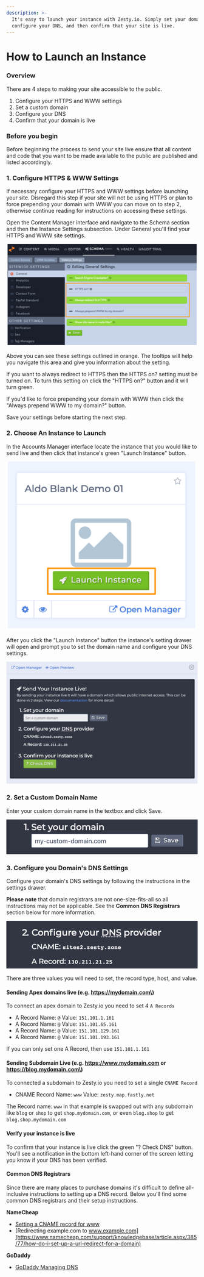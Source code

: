 ```yaml
---
description: >-
  It's easy to launch your instance with Zesty.io. Simply set your domain,
  configure your DNS, and then confirm that your site is live.
---
```


# How to Launch an Instance

### Overview

There are 4 steps to making your site accessible to the public.

1. Configure your HTTPS and WWW settings
2. Set a custom domain
3. Configure your DNS
4. Confirm that your domain is live

### **Before you begin** 

Before beginning the process to send your site live ensure that all content and code that you want to be made available to the public are published and listed accordingly.

###  1. Configure HTTPS & WWW Settings

If necessary configure your HTTPS and WWW settings before launching your site. Disregard this step if your site will not be using HTTPS or plan to force prepending your domain with WWW you can move on to step 2, otherwise continue reading for instructions on accessing these settings.

Open the Content Manager interface and navigate to the Schema section and then the Instance Settings subsection. Under General you'll find your HTTPS and WWW site settings. 

![HTTPS and WWW instance settings are outlined in the orange box.](../../../.gitbook/assets/01-https-www-settings.png)

Above you can see these settings outlined in orange. The tooltips will help you navigate this area and give you information about the setting. 

If you want to always redirect to HTTPS then the HTTPS on? setting must be turned on. To turn this setting on click the "HTTPS on?" button and it will turn green. 

If you'd like to force prepending your domain with WWW then click the "Always prepend WWW to my domain?" button.

Save your settings before starting the next step.

### 2. Choose An Instance to Launch

In the Accounts Manager interface locate the instance that you would like to send live and then click that instance's green "Launch Instance" button. 

![To begin launching your instance click on the &quot;Launch Instance&quot; button shown here outlined in orange.](../../../.gitbook/assets/02-launch-button.png)

After you click the "Launch Instance" button the instance's setting drawer will open and prompt you to set the domain name and configure your DNS settings. 

![Instance Settings drawer prompts for sending your instance live.](../../../.gitbook/assets/03-instance-settings-drawer.png)

### 2. Set a Custom Domain Name

Enter your custom domain name in the textbox and click Save.

![Enter your custom domain name in the textbox and clicking Save.](../../../.gitbook/assets/02-add-your-custom-domain-name.png)

### 3. Configure you Domain's DNS Settings

Configure your domain's DNS settings by following the instructions in the settings drawer. 

**Please note** that domain registrars are not one-size-fits-all so all instructions may not be applicable. See the **Common DNS Registrars** section below for more information.

![Configure your DNS settings with these instructions in the Instance Settings drawer.](../../../.gitbook/assets/05-update-dns.png)

There are three values you will need to set, the record type, host, and value. 

#### Sending Apex domains live \(e.g. https://mydomain.com\)

To connect an apex domain to Zesty.io you need to set 4 `A Records`

* A Record Name: `@` Value: `151.101.1.161`
* A Record Name: `@` Value: `151.101.65.161`
* A Record Name: `@` Value: `151.101.129.161`
* A Record Name: `@` Value: `151.101.193.161`

If you can only set one A Record, then use `151.101.1.161`

#### Sending Subdomain Live \(e.g. https://www.mydomain.com or https://blog.mydomain.com\)

To connected a subdomain to Zesty.io you need to set a single `CNAME Record`

* CNAME Record Name: `www` Value: `zesty.map.fastly.net`

The Record name: `www` in that example is swapped out with any subdomain like `blog` or `shop` to get `shop.mydomain.com`, or even `blog.shop` to get `blog.shop.mydomain.com`

#### Verify your instance is live

To confirm that your instance is live click the green "? Check DNS" button. You'll see a notification in the bottom left-hand corner of the screen letting you know if your DNS has been verified.

#### Common DNS Registrars

Since there are many places to purchase domains it's difficult to define all-inclusive instructions to setting up a DNS record. Below you'll find some common DNS registrars and their setup instructions.

**NameCheap**

* [Setting a CNAME record for www](https://www.namecheap.com/support/knowledgebase/article.aspx/9646/10/how-can-i-set-up-a-cname-record-for-my-domain)
* [Redirecting example.com to www.example.com](https://www.namecheap.com/support/knowledgebase/article.aspx/385/77/how-do-i-set-up-a-url-redirect-for-a-domain)

**GoDaddy**

* [GoDaddy Managing DNS](https://support.godaddy.com/help/article/680/managing-dns-for-your-domain-names)

